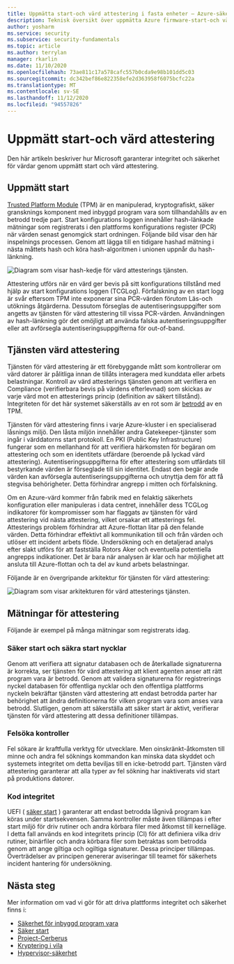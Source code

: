 ```yaml
---
title: Uppmätta start-och värd attestering i fasta enheter – Azure-säkerhet
description: Teknisk översikt över uppmätta Azure firmware-start-och värd attestering.
author: yosharm
ms.service: security
ms.subservice: security-fundamentals
ms.topic: article
ms.author: terrylan
manager: rkarlin
ms.date: 11/10/2020
ms.openlocfilehash: 73ae811c17a578cafc557b0cda9e98b101dd5c03
ms.sourcegitcommit: dc342bef86e822358efe2d363958f6075bcfc22a
ms.translationtype: MT
ms.contentlocale: sv-SE
ms.lasthandoff: 11/12/2020
ms.locfileid: "94557826"
---
```

# <a name="measured-boot-and-host-attestation"></a>Uppmätt start-och värd attestering
Den här artikeln beskriver hur Microsoft garanterar integritet och säkerhet för värdar genom uppmätt start och värd attestering.

## <a name="measured-boot"></a>Uppmätt start

[Trusted Platform Module](https://docs.microsoft.com/windows/security/information-protection/tpm/trusted-platform-module-top-node) (TPM) är en manipulerad, kryptografiskt, säker gransknings komponent med inbyggd program vara som tillhandahålls av en betrodd tredje part. Start konfigurations loggen innehåller hash-länkade mätningar som registrerats i den plattforms konfigurations register (PCR) när värden senast genomgick start ordningen. Följande bild visar den här inspelnings processen. Genom att lägga till en tidigare hashad mätning i nästa måttets hash och köra hash-algoritmen i unionen uppnår du hash-länkning.

![Diagram som visar hash-kedje för värd attesterings tjänsten.](./media/measured-boot-host-attestation/hash-chaining.png)

Attestering utförs när en värd ger bevis på sitt konfigurations tillstånd med hjälp av start konfigurations loggen (TCGLog). Förfalskning av en start logg är svår eftersom TPM inte exponerar sina PCR-värden förutom Läs-och utöknings åtgärderna. Dessutom förseglas de autentiseringsuppgifter som angetts av tjänsten för värd attestering till vissa PCR-värden. Användningen av hash-länkning gör det omöjligt att använda falska autentiseringsuppgifter eller att avförsegla autentiseringsuppgifterna för out-of-band.

## <a name="host-attestation-service"></a>Tjänsten värd attestering

Tjänsten för värd attestering är ett förebyggande mått som kontrollerar om värd datorer är pålitliga innan de tillåts interagera med kunddata eller arbets belastningar. Kontroll av värd attesterings tjänsten genom att verifiera en Compliance (verifierbara bevis på värdens efterlevnad) som skickas av varje värd mot en attesterings princip (definition av säkert tillstånd). Integriteten för det här systemet säkerställs av en rot som är [betrodd](https://www.uefi.org/sites/default/files/resources/UEFI%20RoT%20white%20paper_Final%208%208%2016%20%28003%29.pdf) av en TPM.

Tjänsten för värd attestering finns i varje Azure-kluster i en specialiserad låsnings miljö. Den låsta miljön innehåller andra Gatekeeper-tjänster som ingår i värddatorns start protokoll. En PKI (Public Key Infrastructure) fungerar som en mellanhand för att verifiera härkomsten för begäran om attestering och som en identitets utfärdare (beroende på lyckad värd attestering). Autentiseringsuppgifterna för efter attestering som utfärdats till bestyrkande värden är förseglade till sin identitet. Endast den begär ande värden kan avförsegla autentiseringsuppgifterna och utnyttja dem för att få stegvisa behörigheter. Detta förhindrar angrepp i mitten och förfalskning.

Om en Azure-värd kommer från fabrik med en felaktig säkerhets konfiguration eller manipuleras i data centret, innehåller dess TCGLog indikatorer för kompromisser som har flaggats av tjänsten för värd attestering vid nästa attestering, vilket orsakar ett attesterings fel. Attesterings problem förhindrar att Azure-flottan litar på den felande värden. Detta förhindrar effektivt all kommunikation till och från värden och utlöser ett incident arbets flöde. Undersökning och en detaljerad analys efter slakt utförs för att fastställa Rotors Aker och eventuella potentiella angrepps indikationer. Det är bara när analysen är klar och har möjlighet att ansluta till Azure-flottan och ta del av kund arbets belastningar.

Följande är en övergripande arkitektur för tjänsten för värd attestering:

![Diagram som visar arkitekturen för värd attesterings tjänsten.](./media/measured-boot-host-attestation/host-attestation-arch.png)

## <a name="attestation-measurements"></a>Mätningar för attestering

Följande är exempel på många mätningar som registrerats idag.

### <a name="secure-boot-and-secure-boot-keys"></a>Säker start och säkra start nycklar
Genom att verifiera att signatur databasen och de återkallade signaturerna är korrekta, ser tjänsten för värd attestering att klient agenten anser att rätt program vara är betrodd. Genom att validera signaturerna för registrerings nyckel databasen för offentliga nycklar och den offentliga plattforms nyckeln bekräftar tjänsten värd attestering att endast betrodda parter har behörighet att ändra definitionerna för vilken program vara som anses vara betrodd. Slutligen, genom att säkerställa att säker start är aktivt, verifierar tjänsten för värd attestering att dessa definitioner tillämpas.

### <a name="debug-controls"></a>Felsöka kontroller
Fel sökare är kraftfulla verktyg för utvecklare. Men oinskränkt-åtkomsten till minne och andra fel söknings kommandon kan minska data skyddet och systemets integritet om detta beviljas till en icke-betrodd part. Tjänsten värd attestering garanterar att alla typer av fel sökning har inaktiverats vid start på produktions datorer.

### <a name="code-integrity"></a>Kod integritet
UEFI ( [säker start](secure-boot.md) ) garanterar att endast betrodda lågnivå program kan köras under startsekvensen. Samma kontroller måste även tillämpas i efter start miljö för driv rutiner och andra körbara filer med åtkomst till kernelläge. I detta fall används en kod integritets princip (CI) för att definiera vilka driv rutiner, binärfiler och andra körbara filer som betraktas som betrodda genom att ange giltiga och ogiltiga signaturer. Dessa principer tillämpas. Överträdelser av principen genererar aviseringar till teamet för säkerhets incident hantering för undersökning.

## <a name="next-steps"></a>Nästa steg
Mer information om vad vi gör för att driva plattforms integritet och säkerhet finns i:

- [Säkerhet för inbyggd program vara](firmware.md)
- [Säker start](secure-boot.md)
- [Project-Cerberus](project-cerberus.md)
- [Kryptering i vila](encryption-atrest.md)
- [Hypervisor-säkerhet](hypervisor.md)